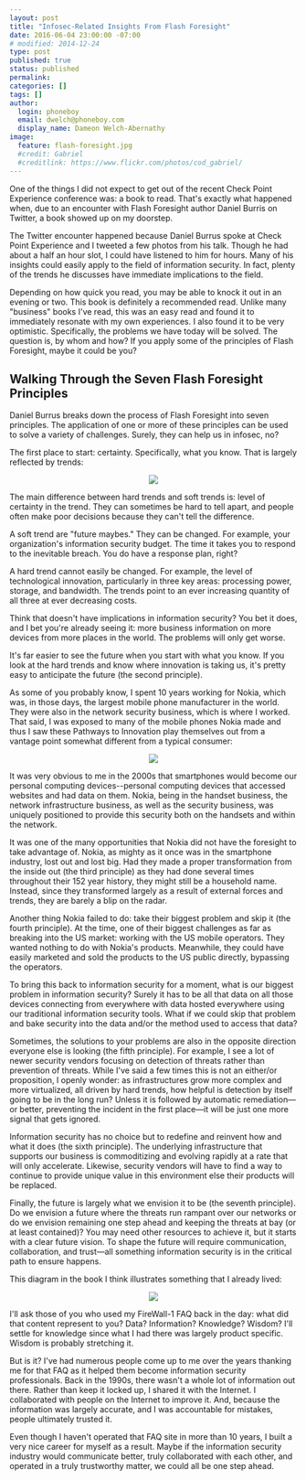 ```yaml
---
layout: post
title: "​Infosec-Related Insights From Flash Foresight"
date: 2016-06-04 23:00:00 -07:00
# modified: 2014-12-24
type: post
published: true
status: published
permalink: 
categories: []
tags: []
author:
  login: phoneboy
  email: dwelch@phoneboy.com
  display_name: Dameon Welch-Abernathy
image:
  feature: flash-foresight.jpg
  #credit: Gabriel
  #creditlink: https://www.flickr.com/photos/cod_gabriel/
---
```

​One of the things I did not expect to get out of the recent Check Point Experience conference was: a book to read. That's exactly what happened when, due to an encounter with Flash Foresight author Daniel Burris on Twitter, a book showed up on my doorstep.

The Twitter encounter happened because Daniel Burrus spoke at Check Point Experience and I tweeted a few photos from his talk. Though he had about a half an hour slot, I could have listened to him for hours. Many of his insights could easily apply to the field of information security. In fact, plenty of the trends he discusses have immediate implications to the field.

Depending on how quick you read, you may be able to knock it out in an evening or two. This book is definitely a recommended read. Unlike many "business" books I've read, this was an easy read and found it to immediately resonate with my own experiences. I also found it to be very optimistic. Specifically, the problems we have today will be solved. The question is, by whom and how? If you apply some of the principles of Flash Foresight, maybe it could be you?

## Walking Through the Seven Flash Foresight Principles

Daniel Burrus breaks down the process of Flash Foresight into seven principles. The application of one or more of these principles can be used to solve a variety of challenges. Surely, they can help us in infosec, no?

The first place to start: certainty. Specifically, what you know. That is largely reflected by trends:

<center><img src="/images/hard-soft-trends.jpg"></center>

The main difference between hard trends and soft trends is: level of certainty in the trend. They can sometimes be hard to tell apart, and people often make poor decisions because they can't tell the difference.

A soft trend are "future maybes." They can be changed. For example, your organization's information security budget. The time it takes you to respond to the inevitable breach. You do have a response plan, right?

A hard trend cannot easily be changed. For example, the level of technological innovation, particularly in three key areas: processing power, storage, and bandwidth. The trends point to an ever increasing quantity of all three at ever decreasing costs.

Think that doesn't have implications in information security? You bet it does, and I bet you're already seeing it: more business information on more devices from more places in the world. The problems will only get worse.

It's far easier to see the future when you start with what you know. If you look at the hard trends and know where innovation is taking us, it's pretty easy to anticipate the future (the second principle).

As some of you probably know, I spent 10 years working for Nokia, which was, in those days, the largest mobile phone manufacturer in the world. They were also in the network security business, which is where I worked. That said, I was exposed to many of the mobile phones Nokia made and thus I saw these Pathways to Innovation play themselves out from a vantage point somewhat different from a typical consumer:

<center><img src="/images/pathways-to-innovation.jpg"></center>

It was very obvious to me in the 2000s that smartphones would become our personal computing devices--personal computing devices that accessed websites and had data on them. Nokia, being in the handset business, the network infrastructure business, as well as the security business, was uniquely positioned to provide this security both on the handsets and within the network.

It was one of the many opportunities that Nokia did not have the foresight to take advantage of. Nokia, as mighty as it once was in the smartphone industry, lost out and lost big. Had they made a proper transformation from the inside out (the third principle) as they had done several times throughout their 152 year history, they might still be a household name. Instead, since they transformed largely as a result of external forces and trends, they are barely a blip on the radar.

Another thing Nokia failed to do: take their biggest problem and skip it (the fourth principle). At the time, one of their biggest challenges as far as breaking into the US market: working with the US mobile operators. They wanted nothing to do with Nokia's products. Meanwhile, they could have easily marketed and sold the products to the US public directly, bypassing the operators.

To bring this back to information security for a moment, what is our biggest problem in information security? Surely it has to be all that data on all those devices connecting from everywhere with data hosted everywhere using our traditional information security tools. What if we could skip that problem and bake security into the data and/or the method used to access that data?

Sometimes, the solutions to your problems are also in the opposite direction everyone else is looking (the fifth principle). For example, I see a lot of newer security vendors focusing on detection of threats rather than prevention of threats. While I've said a few times this is not an either/or proposition, I openly wonder: as infrastructures grow more complex and more virtualized, all driven by hard trends, how helpful is detection by itself going to be in the long run? Unless it is followed by automatic remediation—or better, preventing the incident in the first place—it will be just one more signal that gets ignored.

Information security has no choice but to redefine and reinvent how and what it does (the sixth principle). The underlying infrastructure that supports our business is commoditizing and evolving rapidly at a rate that will only accelerate. Likewise, security vendors will have to find a way to continue to provide unique value in this environment else their products will be replaced.

Finally, the future is largely what we envision it to be (the seventh principle). Do we envision a future where the threats run rampant over our networks or do we envision remaining one step ahead and keeping the threats at bay (or at least contained)? You may need other resources to achieve it, but it starts with a clear future vision. To shape the future will require communication, collaboration, and trust—all something information security is in the critical path to ensure happens.

This diagram in the book I think illustrates something that I already lived:

<center><img src="/images/wisdom-is-valuable.jpg"></center>

I'll ask those of you who used my FireWall-1 FAQ back in the day: what did that content represent to you? Data? Information? Knowledge? Wisdom? I'll settle for knowledge since what I had there was largely product specific. Wisdom is probably stretching it.

But is it? I've had numerous people come up to me over the years thanking me for that FAQ as it helped them become information security professionals. Back in the 1990s, there wasn't a whole lot of information out there. Rather than keep it locked up, I shared it with the Internet. I collaborated with people on the Internet to improve it. And, because the information was largely accurate, and I was accountable for mistakes, people ultimately trusted it.

Even though I haven't operated that FAQ site in more than 10 years, I built a very nice career for myself as a result. Maybe if the information security industry would communicate better, truly collaborated with each other, and operated in a truly trustworthy matter, we could all be one step ahead.

